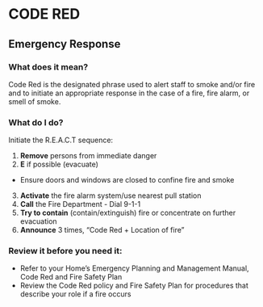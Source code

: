 # CODE RED
## Emergency Response

### What does it mean?
Code Red is the designated phrase used to alert staff to smoke and/or fire and to initiate an appropriate response in the case of a fire, fire alarm, or smell of smoke.

### What do I do?
Initiate the R.E.A.C.T sequence:
1. **Remove** persons from immediate danger
2. **E** if possible (evacuate)
- Ensure doors and windows are closed to confine fire and smoke
3. **Activate** the fire alarm system/use nearest pull station
4. **Call** the Fire Department - Dial 9-1-1
5. **Try to contain** (contain/extinguish) fire or concentrate on further evacuation
6. **Announce** 3 times, “Code Red + Location of fire”

### Review it before you need it:
- Refer to your Home’s Emergency Planning and Management Manual, Code Red and Fire Safety Plan
- Review the Code Red policy and Fire Safety Plan for procedures that describe your role if a fire occurs